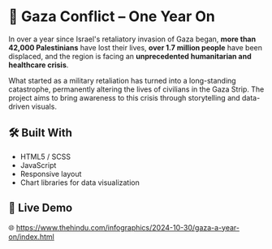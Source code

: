 # 📍 Gaza Conflict – One Year On 

In over a year since Israel's retaliatory invasion of Gaza began, **more than 42,000 Palestinians** have lost their lives, **over 1.7 million people** have been displaced, and the region is facing an **unprecedented humanitarian and healthcare crisis**.

What started as a military retaliation has turned into a long-standing catastrophe, permanently altering the lives of civilians in the Gaza Strip. The project aims to bring awareness to this crisis through storytelling and data-driven visuals.

## 🛠️ Built With

- HTML5 / SCSS  
- JavaScript
- Responsive layout  
- Chart libraries for data visualization

## 🔗 Live Demo

🌐 https://www.thehindu.com/infographics/2024-10-30/gaza-a-year-on/index.html


